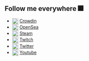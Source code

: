 ## Follow me everywhere 🎆

- <img src="https://user-images.githubusercontent.com/105888199/183713783-0eaf98c8-3dda-42c3-b767-23603cca9e4f.png" alt="Crowdin icon" align="center" width="20"> [Crowdin]
- <img src="https://user-images.githubusercontent.com/105888199/183715903-fc1d0bd0-1431-47eb-9da9-a2cacf72f51f.png" alt="OpenSea icon" align="center" width="20"> [OpenSea]
- <img src="https://user-images.githubusercontent.com/105888199/183715105-4c2a8797-b565-4691-94d6-493ebb0e9b96.png" alt="Steam icon" align="center" width="20"> [Steam]
- <img src="https://user-images.githubusercontent.com/105888199/183715564-e59c3c0f-6003-4d62-af5c-0d005da8c009.png" alt="Twitch icon" align="center" width="20"> [Twitch]
- <img src="https://user-images.githubusercontent.com/105888199/183714519-3c3e8ebc-e04a-421f-87d3-ef84b51eaf27.png" alt="Twitter icon" align="center" width="20"> [Twitter]
- <img src="https://user-images.githubusercontent.com/105888199/183715678-bd9036b1-9f28-44d1-8110-a21a62a55fa5.png" alt="Youtube icon" align="center" width="20"> [Youtube]

<!-- Links -->
[Crowdin]: https://crowdin.com/profile/YuZesky
[OpenSea]: https://opensea.io/YuZesky
[Steam]: https://steamcommunity.com/id/yuzesky
[Twitch]: https://www.twitch.tv/yuzesky
[Twitter]: https://twitter.com/YuriZesky
[Youtube]: https://www.youtube.com/channel/UCStUz0lwZEcevLBw9BlMgaw

